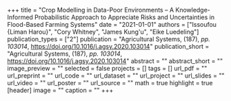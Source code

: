 +++
title = "Crop Modelling in Data-Poor Environments – A Knowledge-Informed Probabilistic Approach to Appreciate Risks and Uncertainties in Flood-Based Farming Systems"
date = "2021-01-01"
authors = ["Issoufou {Liman Harou}", "Cory Whitney", "James Kung'u", "Eike Luedeling"]
publication_types = ["2"]
publication = "Agricultural Systems, (187), _pp. 103014_, https://doi.org/10.1016/j.agsy.2020.103014"
publication_short = "Agricultural Systems, (187), _pp. 103014_, https://doi.org/10.1016/j.agsy.2020.103014"
abstract = ""
abstract_short = ""
image_preview = ""
selected = false
projects = []
tags = []
url_pdf = ""
url_preprint = ""
url_code = ""
url_dataset = ""
url_project = ""
url_slides = ""
url_video = ""
url_poster = ""
url_source = ""
math = true
highlight = true
[header]
image = ""
caption = ""
+++

